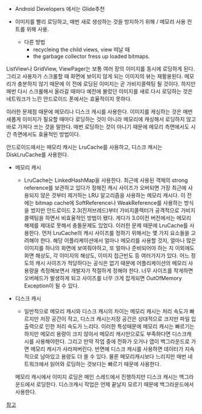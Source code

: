 * Android Developers 에서는 Glide추천

* 이미지를 빨리 로딩하고, 매번 새로 생성하는 것을 방지하기 위해 / 메모리 사용 컨트롤 위해 사용.
    * 다른 방법
        * recycleing the child views, view 떠날 때
        * the garbage collector fress up loaded bitmaps.

ListView나 GridView, ViewPager는 보통 여러 장의 이미지를 동시에 로딩하게 된다. 그리고 사용자가 스크롤할 때 화면에 보이지 않게 되는 이미지의 뷰는 재활용된다. 메모리가 충분하지 않기 때문에 이 전에 로딩된 이미지는 곧 가비지콜렉팅 될 것이다. 하지만 매번 다시 스크롤해서 올라갈 때마다 예전에 불렀던 이미지를 새로 다시 로딩하는 것은 네트워크가 느린 안드로이드 폰에서는 효율적이지 못하다. 



이러한 문제점 때문에 메모리나 디스크 캐시를 사용한다. 이미지를 캐싱하는 것은 매번 새롭게 이미지가 필요할 때마다 로딩하는 것이 아니라 메모리에 캐싱해서 로딩하지 않고 바로 가져다 쓰는 것을 말한다. 매번 로딩하는 것이 아니기 때문에 메모리 측면에서도 시간 측면에서도 효율적인 방법이다.



안드로이드에서는 매모리 캐시는 LruCache를 사용하고, 디스크 캐시는 DiskLruCache를 사용한다. 

* 메모리 캐시
    * LruCache는 LinkedHashMap을 사용한다. 최근에 사용된 객체의 strong reference를 보관하고 있다가 정해진 캐시 사이즈가 오버되면 가장 최근에 사용되지 않은 것부터 제거하는 LRU 알고리즘을 사용하는 메모리 캐시다. 
    이 전에는 bitmap cache에 SoftReference나 WeakReference를 사용하는 방식을 썼지만 안드로이드 2.3(진저브레드)부터 가비지콜렉터가 공격적으로 가비지콜렉팅을 하면서 비효율적인 방법이 됐다. 게다가 3.0이전 버전에서는 메모리 해제를 제대로 못해서 충돌문제도 있었다. 이러한 문제 때문에 LruCache를 사용한다.
    먼저 LruCache의 캐시 사이즈를 정하기 위해서는 몇 가지 요소들을 고려해야 한다. 해당 어플리케이션에서 얼마나 메모리를 사용할 것지, 얼마나 많은 이미지를 하나의 화면에 보여줘야하고, 또 얼마나 준비되어야 하는 지 이외에도 화면 해상도, 각 이미지의 해상도, 이미지 접근빈도 등 여러가지가 있다.
    어느 정도의 캐시 사이즈가 적당하다는 공식은 없기 때문에 어플리케이션의 메모리 사용량을 측정해보면서 개발자가 적절하게 정해야 한다. 너무 사이즈를 작게하면 오버헤드가 발생하게 되고 사이즈를 너무 크게 잡게되면 OutOfMemory Exception이 될 수 있다.


* 디스크 캐시
   * 일반적으로 메모리 캐시와 디스크 캐시의 차이는 메모리 캐시는 처리 속도가 빠르지만 저장 공간이 작고, 디스크 캐시는저장 공간은 상대적으로 크지만 파일 입출력으로 인한 처리 속도가 느리다. 
  이러한 특성때문에 메모리 캐시는 빠르기는 하지만 메모리 용량이 크지 않아서 메모리 캐시만으로도 부족하다면 디스크캐시를 사용해야한다. 그리고 만약 작업 중에 전화가 오거나 앱이 백그라운드로 가면 메모리 캐시가 사라져버린다. 반면에 디스크 캐시를 사용하면 데이터가 지속적으로 남아있고 용량도 더 쓸 수 있다. 물론 메모리캐시보다 느리지만 매번 네트워크에서 읽어와 로딩하는 것보다는 빠르기 때문에 사용한다.
  
  메모리 캐시에서 이미지 로딩은 메인 스레드에서 진행하지만 디스크 캐시는 백그라운드에서 로딩한다. 디스크캐시 작업은 언제 끝날지 모르기 때문에 백그라운드에서 사용한다.


[참고](http://meylady.tistory.com/49)
